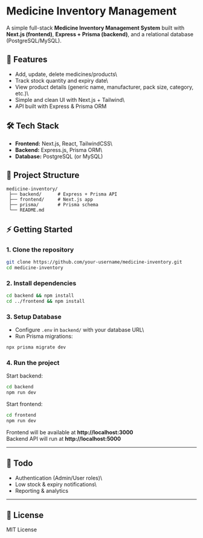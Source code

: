 # Medicine Inventory Management

A simple full-stack **Medicine Inventory Management System** built with
**Next.js (frontend)**, **Express + Prisma (backend)**, and a relational
database (PostgreSQL/MySQL).

## 🚀 Features

-   Add, update, delete medicines/products\
-   Track stock quantity and expiry date\
-   View product details (generic name, manufacturer, pack size,
    category, etc.)\
-   Simple and clean UI with Next.js + Tailwind\
-   API built with Express & Prisma ORM

## 🛠️ Tech Stack

-   **Frontend:** Next.js, React, TailwindCSS\
-   **Backend:** Express.js, Prisma ORM\
-   **Database:** PostgreSQL (or MySQL)

## 📂 Project Structure

    medicine-inventory/
     ├── backend/      # Express + Prisma API
     ├── frontend/     # Next.js app
     ├── prisma/       # Prisma schema
     └── README.md

## ⚡ Getting Started

### 1. Clone the repository

``` bash
git clone https://github.com/your-username/medicine-inventory.git
cd medicine-inventory
```

### 2. Install dependencies

``` bash
cd backend && npm install
cd ../frontend && npm install
```

### 3. Setup Database

-   Configure `.env` in `backend/` with your database URL\
-   Run Prisma migrations:

``` bash
npx prisma migrate dev
```

### 4. Run the project

Start backend:

``` bash
cd backend
npm run dev
```

Start frontend:

``` bash
cd frontend
npm run dev
```

Frontend will be available at **http://localhost:3000**\
Backend API will run at **http://localhost:5000**

------------------------------------------------------------------------

## 📌 Todo

-   Authentication (Admin/User roles)\
-   Low stock & expiry notifications\
-   Reporting & analytics

------------------------------------------------------------------------

## 📄 License

MIT License
